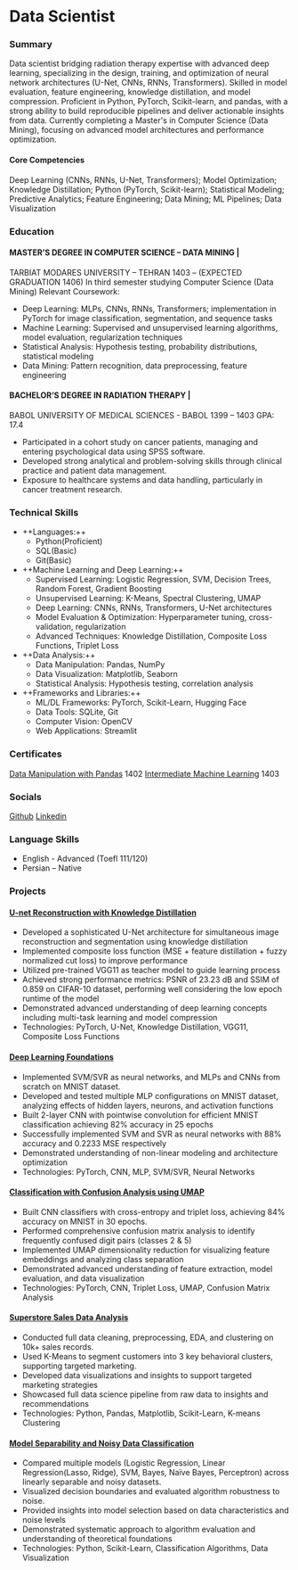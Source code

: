 # Data Scientist
### Summary
Data scientist bridging radiation therapy expertise with advanced deep learning, specializing in the design, training, and optimization of neural network architectures (U-Net, CNNs, RNNs, Transformers). Skilled in model evaluation, feature engineering, knowledge distillation, and model compression. Proficient in Python, PyTorch, Scikit-learn, and pandas, with a strong ability to build reproducible pipelines and deliver actionable insights from data. Currently completing a Master's in Computer Science (Data Mining), focusing on advanced model architectures and performance optimization.

#### Core Competencies
Deep Learning (CNNs, RNNs, U-Net, Transformers);    Model Optimization;    Knowledge Distillation;    Python (PyTorch, Scikit-learn);    Statistical Modeling;    Predictive Analytics;    Feature Engineering;    Data Mining;    ML Pipelines;    Data Visualization

### Education
#### MASTER’S DEGREE IN COMPUTER SCIENCE – DATA MINING |
TARBIAT MODARES UNIVERSITY – TEHRAN
1403 – (EXPECTED GRADUATION 1406)
In third semester studying Computer Science (Data Mining)
Relevant Coursework:
+	Deep Learning: MLPs, CNNs, RNNs, Transformers; implementation in PyTorch for image classification, segmentation, and sequence tasks
+	Machine Learning: Supervised and unsupervised learning algorithms, model evaluation, regularization techniques
+	Statistical Analysis: Hypothesis testing, probability distributions, statistical modeling
+	Data Mining: Pattern recognition, data preprocessing, feature engineering

#### BACHELOR’S DEGREE IN RADIATION THERAPY |
BABOL UNIVERSITY OF MEDICAL SCIENCES - BABOL
1399 – 1403		GPA: 17.4
+	Participated in a cohort study on cancer patients, managing and entering psychological data using SPSS software.
+	Developed strong analytical and problem-solving skills through clinical practice and patient data management.
+	Exposure to healthcare systems and data handling, particularly in cancer treatment research.

### Technical Skills
* ++Languages:++
  - Python(Proficient)
  - SQL(Basic)
  - Git(Basic)
* ++Machine Learning and Deep Learning:++
  - Supervised Learning: Logistic Regression, SVM, Decision Trees, Random Forest, Gradient Boosting
  - Unsupervised Learning: K-Means, Spectral Clustering, UMAP
  - Deep Learning: CNNs, RNNs, Transformers, U-Net architectures
  - Model Evaluation & Optimization: Hyperparameter tuning, cross-validation, regularization
  - Advanced Techniques: Knowledge Distillation, Composite Loss Functions, Triplet Loss
* ++Data Analysis:++
  - Data Manipulation: Pandas, NumPy
  - Data Visualization: Matplotlib, Seaborn
  - Statistical Analysis: Hypothesis testing, correlation analysis
* ++Frameworks and Libraries:++
  - ML/DL Frameworks: PyTorch, Scikit-Learn, Hugging Face
  - Data Tools: SQLite, Git
  - Computer Vision: OpenCV
  - Web Applications: Streamlit

### Certificates
[Data Manipulation with Pandas](https://www.kaggle.com/learn/certification/mmofidi/pandas)      1402
[Intermediate Machine Learning](https://www.kaggle.com/learn/certification/mmofidi/intermediate-machine-learning)      1403

### Socials
[Github](https://github.com/MMofidikhajeh)
[Linkedin](https://www.linkedin.com/in/mohammad-mofidikhajeh)

### Language Skills
+ English - Advanced (Toefl 111/120)
+ Persian – Native

### Projects
#### [U-net Reconstruction with Knowledge Distillation](https://github.com/MMofidikhajeh/Unet_Reconstruction_Knowledge_Distillation)
+	Developed a sophisticated U-Net architecture for simultaneous image reconstruction and segmentation using knowledge distillation
+	Implemented composite loss function (MSE + feature distillation + fuzzy normalized cut loss) to improve performance
+	Utilized pre-trained VGG11 as teacher model to guide learning process
+	Achieved strong performance metrics: PSNR of 23.23 dB and SSIM of 0.859 on CIFAR-10 dataset, performing well considering the low epoch runtime of the model
+	Demonstrated advanced understanding of deep learning concepts including multi-task learning and model compression
+	Technologies: PyTorch, U-Net, Knowledge Distillation, VGG11, Composite Loss Functions

#### [Deep Learning Foundations](https://github.com/MMofidikhajeh/Deep_Learning_Foundations)
+	Implemented SVM/SVR as neural networks, and MLPs and CNNs from scratch on MNIST dataset.
+	Developed and tested multiple MLP configurations on MNIST dataset, analyzing effects of hidden layers, neurons, and activation functions
+	Built 2-layer CNN with pointwise convolution for efficient MNIST classification achieving 82% accuracy in 25 epochs
+	Successfully implemented SVM and SVR as neural networks with 88% accuracy and 0.2233 MSE respectively
+	Demonstrated understanding of non-linear modeling and architecture optimization
+	Technologies: PyTorch, CNN, MLP, SVM/SVR, Neural Networks

#### [Classification with Confusion Analysis using UMAP](https://github.com/MMofidikhajeh/Confusion_Triplet_Umap)
+	Built CNN classifiers with cross-entropy and triplet loss, achieving 84% accuracy on MNIST in 30 epochs.
+	Performed comprehensive confusion matrix analysis to identify frequently confused digit pairs (classes 2 & 5)
+	Implemented UMAP dimensionality reduction for visualizing feature embeddings and analyzing class separation
+	Demonstrated advanced understanding of feature extraction, model evaluation, and data visualization
+	Technologies: PyTorch, CNN, Triplet Loss, UMAP, Confusion Matrix Analysis

#### [Superstore Sales Data Analysis](https://github.com/MMofidikhajeh/Superstore_Analysis)
+	Conducted full data cleaning, preprocessing, EDA, and clustering on 10k+ sales records.
+	Used K-Means to segment customers into 3 key behavioral clusters, supporting targeted marketing.
+	Developed data visualizations and insights to support targeted marketing strategies
+	Showcased full data science pipeline from raw data to insights and recommendations
+	Technologies: Python, Pandas, Matplotlib, Scikit-Learn, K-means Clustering

#### [Model Separability and Noisy Data Classification](https://github.com/MMofidikhajeh/LinSep_Noise_Classify_Test)
+	Compared multiple models (Logistic Regression, Linear Regression(Lasso, Ridge),  SVM, Bayes, Naïve Bayes, Perceptron) across linearly separable and noisy datasets.
+	Visualized decision boundaries and evaluated algorithm robustness to noise. 
+	Provided insights into model selection based on data characteristics and noise levels
+	Demonstrated systematic approach to algorithm evaluation and understanding of theoretical foundations
+	Technologies: Python, Scikit-Learn, Classification Algorithms, Data Visualization
